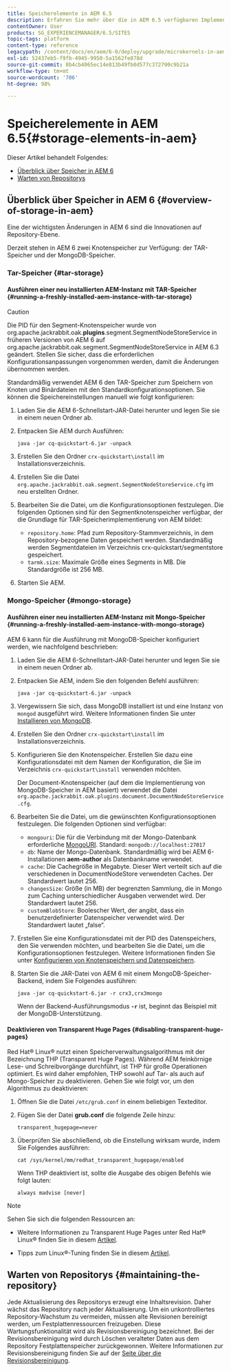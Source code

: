 ```yaml
---
title: Speicherelemente in AEM 6.5
description: Erfahren Sie mehr über die in AEM 6.5 verfügbaren Implementierungen des Knotenspeichers und über die Pflege des Repositorys.
contentOwner: User
products: SG_EXPERIENCEMANAGER/6.5/SITES
topic-tags: platform
content-type: reference
legacypath: /content/docs/en/aem/6-0/deploy/upgrade/microkernels-in-aem-6-0
exl-id: 52437eb5-f9fb-4945-9950-5a1562fe878d
source-git-commit: 8b4cb4065ec14e813b49fb0d577c372790c9b21a
workflow-type: tm+mt
source-wordcount: '706'
ht-degree: 98%

---
```


# Speicherelemente in AEM 6.5{#storage-elements-in-aem}

Dieser Artikel behandelt Folgendes:

* [Überblick über Speicher in AEM 6](/help/sites-deploying/storage-elements-in-aem-6.md#overview-of-storage-in-aem)
* [Warten von Repositorys](/help/sites-deploying/storage-elements-in-aem-6.md#maintaining-the-repository)

## Überblick über Speicher in AEM 6 {#overview-of-storage-in-aem}

Eine der wichtigsten Änderungen in AEM 6 sind die Innovationen auf Repository-Ebene.

Derzeit stehen in AEM 6 zwei Knotenspeicher zur Verfügung: der TAR-Speicher und der MongoDB-Speicher.

### Tar-Speicher {#tar-storage}

#### Ausführen einer neu installierten AEM-Instanz mit TAR-Speicher {#running-a-freshly-installed-aem-instance-with-tar-storage}

>[!CAUTION]
>
>Die PID für den Segment-Knotenspeicher wurde von org.apache.jackrabbit.oak.**plugins**.segment.SegmentNodeStoreService in früheren Versionen von AEM 6 auf org.apache.jackrabbit.oak.segment.SegmentNodeStoreService in AEM 6.3 geändert. Stellen Sie sicher, dass die erforderlichen Konfigurationsanpassungen vorgenommen werden, damit die Änderungen übernommen werden.

Standardmäßig verwendet AEM 6 den TAR-Speicher zum Speichern von Knoten und Binärdateien mit den Standardkonfigurationsoptionen. Sie können die Speichereinstellungen manuell wie folgt konfigurieren:

1. Laden Sie die AEM 6-Schnellstart-JAR-Datei herunter und legen Sie sie in einem neuen Ordner ab.
1. Entpacken Sie AEM durch Ausführen:

   `java -jar cq-quickstart-6.jar -unpack`

1. Erstellen Sie den Ordner `crx-quickstart\install` im Installationsverzeichnis.

1. Erstellen Sie die Datei `org.apache.jackrabbit.oak.segment.SegmentNodeStoreService.cfg` im neu erstellten Ordner.

1. Bearbeiten Sie die Datei, um die Konfigurationsoptionen festzulegen. Die folgenden Optionen sind für den Segmentknotenspeicher verfügbar, der die Grundlage für TAR-Speicherimplementierung von AEM bildet:

   * `repository.home`: Pfad zum Repository-Stammverzeichnis, in dem Repository-bezogene Daten gespeichert werden. Standardmäßig werden Segmentdateien im Verzeichnis crx-quickstart/segmentstore gespeichert.
   * `tarmk.size`: Maximale Größe eines Segments in MB. Die Standardgröße ist 256 MB.

1. Starten Sie AEM.

### Mongo-Speicher {#mongo-storage}

#### Ausführen einer neu installierten AEM-Instanz mit Mongo-Speicher {#running-a-freshly-installed-aem-instance-with-mongo-storage}

AEM 6 kann für die Ausführung mit MongoDB-Speicher konfiguriert werden, wie nachfolgend beschrieben:

1. Laden Sie die AEM 6-Schnellstart-JAR-Datei herunter und legen Sie sie in einem neuen Ordner ab.
1. Entpacken Sie AEM, indem Sie den folgenden Befehl ausführen:

   `java -jar cq-quickstart-6.jar -unpack`

1. Vergewissern Sie sich, dass MongoDB installiert ist und eine Instanz von `mongod` ausgeführt wird. Weitere Informationen finden Sie unter [Installieren von MongoDB](https://docs.mongodb.org/manual/installation/).
1. Erstellen Sie den Ordner `crx-quickstart\install` im Installationsverzeichnis.
1. Konfigurieren Sie den Knotenspeicher. Erstellen Sie dazu eine Konfigurationsdatei mit dem Namen der Konfiguration, die Sie im Verzeichnis `crx-quickstart\install` verwenden möchten.

   Der Document-Knotenspeicher (auf dem die Implementierung von MongoDB-Speicher in AEM basiert) verwendet die Datei `org.apache.jackrabbit.oak.plugins.document.DocumentNodeStoreService.cfg`.

1. Bearbeiten Sie die Datei, um die gewünschten Konfigurationsoptionen festzulegen. Die folgenden Optionen sind verfügbar:

   * `mongouri`: Die für die Verbindung mit der Mongo-Datenbank erforderliche [MongoURI](https://docs.mongodb.org/manual/reference/connection-string/). Standard: `mongodb://localhost:27017`
   * `db`: Name der Mongo-Datenbank. Standardmäßig wird bei AEM 6-Installationen **aem-author** als Datenbankname verwendet.
   * `cache`: Die Cachegröße in Megabyte. Dieser Wert verteilt sich auf die verschiedenen in DocumentNodeStore verwendeten Caches. Der Standardwert lautet 256.
   * `changesSize`: Größe (in MB) der begrenzten Sammlung, die in Mongo zum Caching unterschiedlicher Ausgaben verwendet wird. Der Standardwert lautet 256.
   * `customBlobStore`: Boolescher Wert, der angibt, dass ein benutzerdefinierter Datenspeicher verwendet wird. Der Standardwert lautet „false“.

1. Erstellen Sie eine Konfigurationsdatei mit der PID des Datenspeichers, den Sie verwenden möchten, und bearbeiten Sie die Datei, um die Konfigurationsoptionen festzulegen. Weitere Informationen finden Sie unter [Konfigurieren von Knotenspeichern und Datenspeichern](/help/sites-deploying/data-store-config.md).

1. Starten Sie die JAR-Datei von AEM 6 mit einem MongoDB-Speicher-Backend, indem Sie Folgendes ausführen:

   ```shell
   java -jar cq-quickstart-6.jar -r crx3,crx3mongo
   ```

   Wenn der Backend-Ausführungsmodus **`-r`** ist, beginnt das Beispiel mit der MongoDB-Unterstützung.

#### Deaktivieren von Transparent Huge Pages {#disabling-transparent-huge-pages}

Red Hat® Linux® nutzt einen Speicherverwaltungsalgorithmus mit der Bezeichnung THP (Transparent Huge Pages). Während AEM feinkörnige Lese- und Schreibvorgänge durchführt, ist THP für große Operationen optimiert. Es wird daher empfohlen, THP sowohl auf Tar- als auch auf Mongo-Speicher zu deaktivieren. Gehen Sie wie folgt vor, um den Algorithmus zu deaktivieren:

1. Öffnen Sie die Datei `/etc/grub.conf` in einem beliebigen Texteditor.
1. Fügen Sie der Datei **grub.conf** die folgende Zeile hinzu:

   ```
   transparent_hugepage=never
   ```

1. Überprüfen Sie abschließend, ob die Einstellung wirksam wurde, indem Sie Folgendes ausführen:

   ```
   cat /sys/kernel/mm/redhat_transparent_hugepage/enabled
   ```

   Wenn THP deaktiviert ist, sollte die Ausgabe des obigen Befehls wie folgt lauten:

   ```
   always madvise [never]
   ```

>[!NOTE]
>
>Sehen Sie sich die folgenden Ressourcen an:
>
>* Weitere Informationen zu Transparent Huge Pages unter Red Hat® Linux® finden Sie in diesem [Artikel](https://access.redhat.com/solutions/46111).
* Tipps zum Linux®-Tuning finden Sie in diesem [Artikel](https://experienceleague.adobe.com/docs/experience-manager-65/deploying/configuring/configuring-performance.html?lang=de).
>

## Warten von Repositorys {#maintaining-the-repository}

Jede Aktualisierung des Repositorys erzeugt eine Inhaltsrevision. Daher wächst das Repository nach jeder Aktualisierung. Um ein unkontrolliertes Repository-Wachstum zu vermeiden, müssen alte Revisionen bereinigt werden, um Festplattenressourcen freizugeben. Diese Wartungsfunktionalität wird als Revisionsbereinigung bezeichnet. Bei der Revisionsbereinigung wird durch Löschen veralteter Daten aus dem Repository Festplattenspeicher zurückgewonnen. Weitere Informationen zur Revisionsbereinigung finden Sie auf der [Seite über die Revisionsbereinigung](/help/sites-deploying/revision-cleanup.md).
